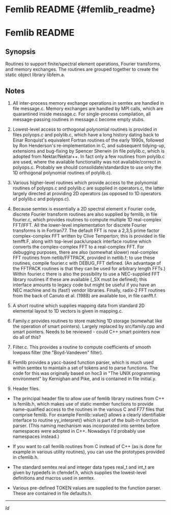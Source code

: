 # Femlib README {#femlib_readme}

Femlib README
=============

Synopsis
--------

Routines to support finite/spectral element operations, Fourier
transforms, and memory exchanges.  The routines are grouped together
to create the static object library libfem.a.

Notes
-----

1. All inter-process memory exchange operations in semtex are handled
in file message.c.  Memory exchanges are handled by MPI calls, which
are quarantined inside message.c.  For single-process compilation, all
message-passing routines in message.c become empty stubs.

2. Lowest-level access to orthogonal polynomial routines is provided
in files polyops.c and polylib.c, which have a long history dating
back to Einar Ronquist's equivalent Fortran routines of the early
1990s, followed by Ron Henderson's re-implementation in C, and
subsequent tidying-up, extensions and bug-fixing by Spencer Sherwin
(in file polylib.c, which is adopted from Nektar/Nektar++.  In fact
only a few routines from polylib.c are used, where the available
functionality was not available/correct in polyops.c.  Probably we
should consolidate/standardize to use only the 1D orthogonal
polynomial routines of polylib.c).

3. Various higher-level routines which provide access to the
polynomial routines of polyops.c and polylib.c are supplied in
operators.c, the latter largely directed at providing 2D operators (as
opposed to 1D operators of polylib.c and polyops.c).

4. Because semtex is essentially a 2D spectral element x Fourier code,
discrete Fourier transform routines are also supplied by femlib, in
file fourier.c, which provides routines to compute multiple 1D
real-complex FFT/IFFT.  All the lower-level implementation for
discrete Fourier transforms is in Fortran77.  The default FFT is now a
2,3,5 prime factor complex-complex FFT written by Clive Temperton;
this is provided in file temfft.F, along with top-level pack/unpack
interface routine which converts the complex-complex FFT to a
real-complex FFT.  For debugging purposes, there are also (somewhat
slower) real-complex FFT routines from netlib/FFTPACK, provided in
netlib.f; to use these routines, compile fourier.c with DEBUG_FFT
defined.  (An advantage of the FFTPACK routines is that they can be
used for arbitrary length FFTs.)  Within fourier.c there is also the
possibility to use a NEC-supplied FFT library routines if these are
available (_SX must be defined); this interface amounts to legacy code
but might be useful if you have an NEC machine and its (fast!) vendor
libraries.  Finally, radix-2 FFT routines from the back of Canuto et
al. (1988) are available too, in file canfft.f.

5. A short routine which supplies mapping data from standard 2D
elemental layout to 1D vectors is given in mapping.c.

6. Family.c provides routines to store matching 1D storage (somewhat
like the operation of smart pointers).  Largely replaced by
src/family.cpp and smart pointers.  Needs to be reviewed - could C++
smart pointers now do all of this?

7. Filter.c.  This provides a routine to compute coefficients of
smooth lowpass filter (the "Boyd-Vandeven" filter).

8. Femlib provides a yacc-based function parser, which is much used
within semtex to maintain a set of tokens and to parse functions.  The
code for this was originally based on hoc3 in "The UNIX programming
environment" by Kernighan and Pike, and is contained in file
initial.y.

9. Header files.

* The principal header file to allow use of femlib library routines
  from C++ is femlib.h, which makes use of static member functions to
  provide name-qualified access to the routines in the various C and
  F77 files that comprise femlib.  For example Femlib::value() allows
  a clearly identifiable interface to routine yy_interpret() which is
  part of the built-in function parser.  (This naming mechanism was
  incorporated into semtex before namespaces were adopted in C++.
  Nowadays I'd probably use namespaces instead.)

* If you want to call femlib routines from C instead of C++ (as is
  done for example in various utility routines), you can use the
  prototypes provided in cfemlib.h.

* The standard semtex real and integer data types real_t and int_t are
  given by typedefs in cfemdef.h, which supplies the lowest-level
  definitions and macros used in semtex.

* Various pre-defined TOKEN values are supplied to the function
  parser.  These are contained in file defaults.h.

______________________________________________________________________________
$Id$
